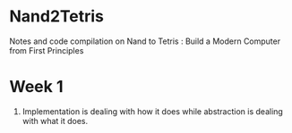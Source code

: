 # Nand2Tetris
Notes and code compilation on Nand to Tetris : Build a Modern Computer from First Principles 

# Week 1

1. Implementation is dealing with how it does while abstraction is dealing with what it does. 
